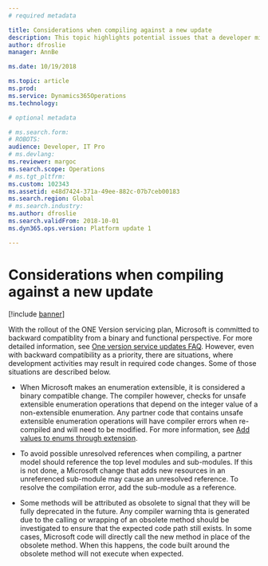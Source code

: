 ```yaml
---
# required metadata

title: Considerations when compiling against a new update
description: This topic highlights potential issues that a developer might see when compiling partner code with the latest update from Microsoft Dynamics 365 for Finance and Operations.
author: dfroslie
manager: AnnBe

ms.date: 10/19/2018

ms.topic: article
ms.prod: 
ms.service: Dynamics365Operations
ms.technology: 

# optional metadata

# ms.search.form: 
# ROBOTS: 
audience: Developer, IT Pro
# ms.devlang: 
ms.reviewer: margoc
ms.search.scope: Operations
# ms.tgt_pltfrm: 
ms.custom: 102343
ms.assetid: e48d7424-371a-49ee-882c-07b7ceb00183
ms.search.region: Global
# ms.search.industry: 
ms.author: dfroslie
ms.search.validFrom: 2018-10-01
ms.dyn365.ops.version: Platform update 1

---
```


# Considerations when compiling against a new update

[!include [banner](../includes/banner.md)]

With the rollout of the ONE Version servicing plan, Microsoft is committed to backward compatiblity from a binary and functional perspective. For more detailed information, see [One version service updates FAQ](./fin-and-ops//get-started/one-version.md). 
However, even with backward compatibility as a priority, there are situations, where development activities may result in required code changes. Some of those situations are described below.

- When Microsoft makes an enumeration extensible, it is considered a binary compatible change. The compiler however, checks for unsafe extensible enumeration operations that depend on the integer value of a non-extensible enumeration. Any partner code that contains unsafe extensible enumeration operations will have compiler errors when re-compiled and will need to be modified. For more information, see [Add values to enums through extension](./extensibility/add-enum-value.md).

- To avoid possible unresolved references when compiling, a partner model should reference the top level modules and sub-modules. If this is not done, a Microsoft change that adds new resources in an unreferenced sub-module may cause an unresolved reference. To resolve the compilation error, add the sub-module as a reference.

- Some methods will be attributed as obsolete to signal that they will be fully deprecated in the future. Any compiler warning thta is generated due to the calling or wrapping of an obsolete method should be investigated to ensure that the expected code path still exists. In some cases, Microsoft code will directly call the new method in place of the obsolete method. When this happens, the code built around the obsolete method will not execute when expected.
